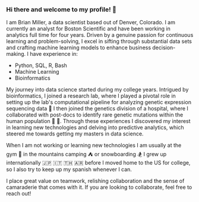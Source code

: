 ### Hi there and welcome to my profile! 👋

I am Brian Miller, a data scientist based out of Denver, Colorado. I am currently an analyst for Boston Scientific and have been working in analytics full time for four years. Driven by a genuine passion for continuous learning and problem-solving, I excel in sifting through substantial data sets and crafting machine learning models to enhance business decision-making. I have experience in:  
* Python, SQL, R, Bash
* Machine Learning
* Bioinformatics

My journey into data science started during my college years. Intrigued by bioinformatics, I joined a research lab, where I played a pivotal role in setting up the lab's computational pipeline for analyzing genetic expression sequencing data :test_tube: I then joined the genetics division of a hospital, where I collaborated with post-docs to identify rare genetic mutations within the human population :dna: :microscope:. Through these experiences I discovered my interest in learning new technologies and delving into predictive analytics, which steered me towards getting my masters in data science.

When I am not working or learning new technologies I am usually at the gym :muscle: in the mountains camping :tent: or snowboarding :snowboarder: I grew up internationally :jp: :it: :thailand: :argentina: before I moved home to the US for college, so I also try to keep up my spanish whenever I can. 

I place great value on teamwork, relishing collaboration and the sense of camaraderie that comes with it. If you are looking to collaborate, feel free to reach out!
